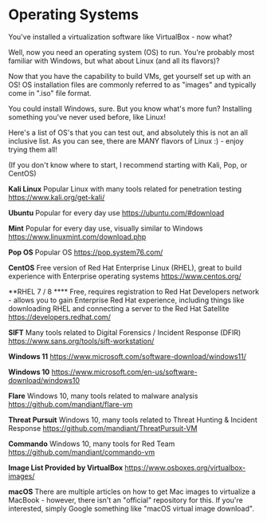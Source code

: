 # Operating Systems
You've installed a virtualization software like VirtualBox - now what?

Well, now you need an operating system (OS) to run.  You're probably most familiar with Windows, but what about Linux (and all its flavors)?

Now that you have the capability to build VMs, get yourself set up with an OS!  OS installation files are commonly referred to as "images" and typically come in ".iso" file format.

You could install Windows, sure.  But you know what's more fun?  Installing something you've never used before, like Linux!

Here's a list of OS's that you can test out, and absolutely this is not an all inclusive list.  As you can see, there are MANY flavors of Linux :) - enjoy trying them all!

(If you don't know where to start, I recommend starting with Kali, Pop, or CentOS)

**Kali Linux**
Popular Linux with many tools related for penetration testing
https://www.kali.org/get-kali/

**Ubuntu**
Popular for every day use
https://ubuntu.com/#download

**Mint**
Popular for every day use, visually similar to Windows
https://www.linuxmint.com/download.php

**Pop OS**
Popular OS
https://pop.system76.com/

**CentOS**
Free version of Red Hat Enterprise Linux (RHEL), great to build experience with Enterprise operating systems
https://www.centos.org/

**RHEL 7 / 8 ****
Free, requires registration to Red Hat Developers network - allows you to gain Enterprise Red Hat experience, including things like downloading RHEL and connecting a server to the Red Hat Satellite
https://developers.redhat.com/

**SIFT**
Many tools related to Digital Forensics / Incident Response (DFIR)
https://www.sans.org/tools/sift-workstation/

**Windows 11**
https://www.microsoft.com/software-download/windows11/

**Windows 10**
https://www.microsoft.com/en-us/software-download/windows10

**Flare**
Windows 10, many tools related to malware analysis
https://github.com/mandiant/flare-vm

**Threat Pursuit**
Windows 10, many tools related to Threat Hunting & Incident Response
https://github.com/mandiant/ThreatPursuit-VM

**Commando**
Windows 10, many tools for Red Team
https://github.com/mandiant/commando-vm

**Image List Provided by VirtualBox**
https://www.osboxes.org/virtualbox-images/

**macOS**
There are multiple articles on how to get Mac images to virtualize a MacBook - however, there isn't an "official" repository for this.  If you're interested, simply Google something like "macOS virtual image download".
